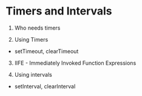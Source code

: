 # Timers and Intervals

1. Who needs timers

2. Using Timers
  - setTimeout, clearTimeout

3. IIFE - Immediately Invoked Function Expressions

4. Using intervals
  - setInterval, clearInterval
